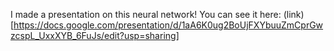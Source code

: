 I made a presentation on this neural network! You can see it here: (link)[https://docs.google.com/presentation/d/1aA6K0ug2BoUjFXYbuuZmCprGwzcspL_UxxXYB_6FuJs/edit?usp=sharing]
